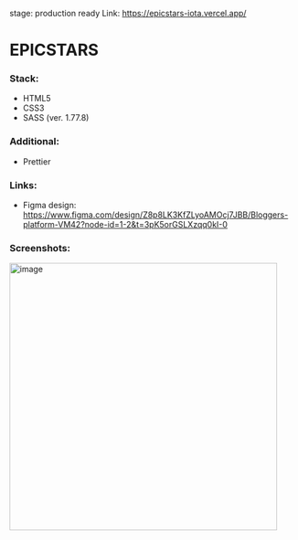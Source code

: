 stage: production ready
Link: https://epicstars-iota.vercel.app/

# EPICSTARS
### Stack:
- HTML5
- CSS3
- SASS (ver. 1.77.8)

### Additional:
- Prettier

### Links:
- Figma design: https://www.figma.com/design/Z8p8LK3KfZLyoAMOcj7JBB/Bloggers-platform-VM42?node-id=1-2&t=3pK5orGSLXzqq0kI-0

### Screenshots:
<img width="468" alt="image" src="https://github.com/user-attachments/assets/b80a13fd-50d1-4db3-a0d4-3f809aeaaf9f">
